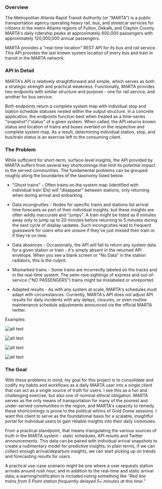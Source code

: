 ### Overview

The Metropolitan Atlanta Rapid Transit Authority (or "MARTA") is a public
transportation agency operating heavy rail, bus, and streetcar services for
citizens in the metro Atlanta regions of Fulton, Dekalb, and Clayton County.
MARTA's daily ridership peaks at approximately 600,000 passengers with
approximately 120,000,000 annual passengers.

MARTA provides a "real-time location" REST API for its bus and rail service.
This API provides the last known system location of every bus and train in
transit in the MARTA network.

### API In Detail

MARTA's API is relatively straightforward and simple, which serves as both a
strategic strength and practical weakness. Functionally, MARTA provides two
endpoints with similar structure and purpose - one for rail service, and another
for bus service.

Both endpoints return a complete system map with individual stop and station
schedule statuses nested within the output structure. In a concrete application,
the endpoints function best when treated as a time-series "snapshot"/"status" of
a given system. When called, the API returns known status and location of trains
and buses overlaid on the respective and complete system map. As a result,
determining individual station, stop, and bus/train status is an exercise left
to the consuming client.

### The Problem

While sufficient for short-term, surface-level insights, the API provided by
MARTA suffers from several key shortcomings that limit its potential impact to
the served communities. The fundamental problems can be grouped roughly along
the boundaries of the taxonomy listed below.

- "Ghost trains" - Often trains on the system map (identified with individual
  train IDs) will "disappear" between stations, only returning when during
  arrival and embarking.

- Data incongruities - Nodes for specific trains and stations list arrival time
  forecasts as part of their individual insights, but these insights are often
  wildly inaccurate and "jumpy". A train might be listed as 6 minutes away only
  to jump up to 20 minutes before returning to 5 minutes during the next cycle
  of display updates. Such incongruities lead to frequent guesswork for users
  who are unsure if they've just missed their train or if they're on time.

- Data absences - Occasionally, the API will fail to return any system data for
  a given station or train - it's simply absent in the returned API envelope.
  When you see a blank screen or "No Data" in the station radiators, this is the
  culprit.

- Mismarked trains - Some trains are incorrectly labeled on the tracks and in
  the real-time system. The semi-rare sightings of express and out-of-service
  ("NO PASSENGERS") trains might be mislabeled or unreported.

- Adapted results - As with any system at scale, MARTA's schedules must adapt
  with circumstances. Currently, MARTA's API does _not_ adjust API results for
  daily incidents with any delays, closures, or even routine maintenance
  schedule adjustments announced via the official MARTA twitter.

Examples:

![alt text](https://user-images.githubusercontent.com/8289478/56632784-64a8ff00-6629-11e9-9725-f71ddf72af82.jpg "No data")

![alt text](https://user-images.githubusercontent.com/8289478/56632800-8609eb00-6629-11e9-869c-c9b900b04f3a.png "Twitter")

![alt text](https://user-images.githubusercontent.com/8289478/56632832-b05ba880-6629-11e9-94bf-5c2e88277236.jpg "Ghost train")

![alt text](https://user-images.githubusercontent.com/8289478/56632843-c0738800-6629-11e9-90d4-1a5d85349ccd.jpg "Incongruent data")

### The Goal

With these problems in mind, my goal for this project is to consolidate and
codify my habits and workflows as a daily MARTA user into a single client that
can act as a single source of truth for users. I see this as a fun and
challenging exercise, but also one of nominal ethical obligation. MARTA serves
as the only means of transportation for many of the poorest and under-served
communities in the region, and MARTA's capacity to remedy these shortcomings is
prone to the political whims of Gold Dome sessions. I want this client to serve
as the foundational basis for a scalable, insightful portal for individual users
to gain reliable insights into their daily commutes.

From a practical standpoint, that means triangulating the various sources of
truth in the MARTA system - static schedules, API results and Twitter
announcements. This data can be paired with individual arrival snapshots to
create a rudimentary model for predictive insights. In plain terms, if we can
collect enough arrival/departure insights, we can start picking up on trends and
forecasting results for users.

A practical use-case scenario might be one where a user requests station
arrivals around rush hour, and in addition to the real-time and static arrival
data, a warning/notification is included noting something like _"Red line trains
from 5 Point station frequently delayed 5+ minutes at this time."_
